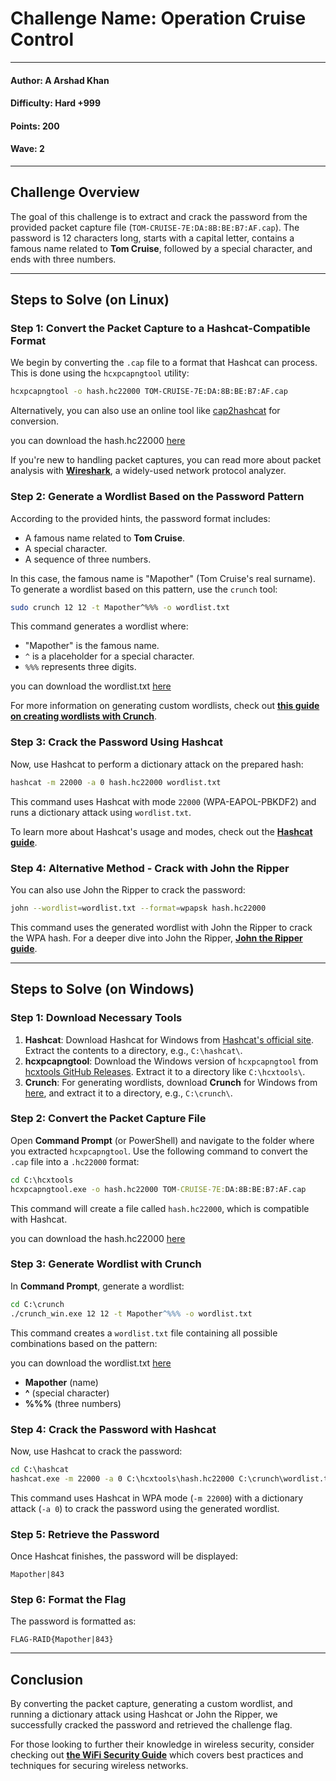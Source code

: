 # Challenge Name: **Operation Cruise Control**

---

#### Author: A Arshad Khan

#### Difficulty: Hard +999

#### Points: 200

#### Wave: 2

---

## Challenge Overview

The goal of this challenge is to extract and crack the password from the provided packet capture file (`TOM-CRUISE-7E:DA:8B:BE:B7:AF.cap`). The password is 12 characters long, starts with a capital letter, contains a famous name related to **Tom Cruise**, followed by a special character, and ends with three numbers.

---

## Steps to Solve (on Linux)

### Step 1: Convert the Packet Capture to a Hashcat-Compatible Format

We begin by converting the `.cap` file to a format that Hashcat can process. This is done using the `hcxpcapngtool` utility:

```bash
hcxpcapngtool -o hash.hc22000 TOM-CRUISE-7E:DA:8B:BE:B7:AF.cap
```

Alternatively, you can also use an online tool like [cap2hashcat](https://hashcat.net/cap2hashcat/) for conversion.

you can download the hash.hc22000 [here](/WR!T3-U9's/Solution-Files/Operation-Cruise-Control/hash.hc22000)

If you're new to handling packet captures, you can read more about packet analysis with **[Wireshark](https://www.techtarget.com/whatis/definition/Wireshark#:~:text=Wireshark%20is%20a%20widely%20used,ensure%20smooth%20operations%20and%20security.)**, a widely-used network protocol analyzer.

### Step 2: Generate a Wordlist Based on the Password Pattern

According to the provided hints, the password format includes:

- A famous name related to **Tom Cruise**.
- A special character.
- A sequence of three numbers.

In this case, the famous name is "Mapother" (Tom Cruise's real surname). To generate a wordlist based on this pattern, use the `crunch` tool:

```bash
sudo crunch 12 12 -t Mapother^%%% -o wordlist.txt
```

This command generates a wordlist where:

- "Mapother" is the famous name.
- `^` is a placeholder for a special character.
- `%%%` represents three digits.

you can download the wordlist.txt [here](/WR!T3-U9's/Solution-Files/Operation-Cruise-Control/wordlist.txt)

For more information on generating custom wordlists, check out **[this guide on creating wordlists with Crunch](https://medium.com/@cuncis/building-unique-wordlists-with-crunch-1ca49f1f188b)**.

### Step 3: Crack the Password Using Hashcat

Now, use Hashcat to perform a dictionary attack on the prepared hash:

```bash
hashcat -m 22000 -a 0 hash.hc22000 wordlist.txt
```

This command uses Hashcat with mode `22000` (WPA-EAPOL-PBKDF2) and runs a dictionary attack using `wordlist.txt`.

To learn more about Hashcat's usage and modes, check out the **[Hashcat guide](https://www.freecodecamp.org/news/hacking-with-hashcat-a-practical-guide/)**.

### Step 4: Alternative Method - Crack with John the Ripper

You can also use John the Ripper to crack the password:

```bash
john --wordlist=wordlist.txt --format=wpapsk hash.hc22000
```

This command uses the generated wordlist with John the Ripper to crack the WPA hash. For a deeper dive into John the Ripper, **[John the Ripper guide](https://www.freecodecamp.org/news/crack-passwords-using-john-the-ripper-pentesting-tutorial/)**.

---

## Steps to Solve (on Windows)

### Step 1: Download Necessary Tools

1. **Hashcat**: Download Hashcat for Windows from [Hashcat's official site](https://hashcat.net/hashcat/). Extract the contents to a directory, e.g., `C:\hashcat\`.
2. **hcxpcapngtool**: Download the Windows version of `hcxpcapngtool` from [hcxtools GitHub Releases](https://github.com/ZerBea/hcxtools/releases). Extract it to a directory like `C:\hcxtools\`.
3. **Crunch**: For generating wordlists, download **Crunch** for Windows from [here](https://github.com/shadwork/Windows-Crunch/releases), and extract it to a directory, e.g., `C:\crunch\`.

### Step 2: Convert the Packet Capture File

Open **Command Prompt** (or PowerShell) and navigate to the folder where you extracted `hcxpcapngtool`. Use the following command to convert the `.cap` file into a `.hc22000` format:

```cmd
cd C:\hcxtools
hcxpcapngtool.exe -o hash.hc22000 TOM-CRUISE-7E:DA:8B:BE:B7:AF.cap
```

This command will create a file called `hash.hc22000`, which is compatible with Hashcat.

you can download the hash.hc22000 [here](/WR!T3-U9's/Solution-Files/Operation-Cruise-Control/hash.hc22000)

### Step 3: Generate Wordlist with Crunch

In **Command Prompt**, generate a wordlist:

```cmd
cd C:\crunch
./crunch_win.exe 12 12 -t Mapother^%%% -o wordlist.txt
```

This command creates a `wordlist.txt` file containing all possible combinations based on the pattern:  

you can download the wordlist.txt [here](/WR!T3-U9's/Solution-Files/Operation-Cruise-Control/wordlist.txt)

- **Mapother** (name)
- **^** (special character)
- **%%%** (three numbers)

### Step 4: Crack the Password with Hashcat

Now, use Hashcat to crack the password:

```cmd
cd C:\hashcat
hashcat.exe -m 22000 -a 0 C:\hcxtools\hash.hc22000 C:\crunch\wordlist.txt
```

This command uses Hashcat in WPA mode (`-m 22000`) with a dictionary attack (`-a 0`) to crack the password using the generated wordlist.

### Step 5: Retrieve the Password

Once Hashcat finishes, the password will be displayed:

```text
Mapother|843
```

### Step 6: Format the Flag

The password is formatted as:

```text
FLAG-RAID{Mapother|843}
```

---

## Conclusion

By converting the packet capture, generating a custom wordlist, and running a dictionary attack using Hashcat or John the Ripper, we successfully cracked the password and retrieved the challenge flag.

For those looking to further their knowledge in wireless security, consider checking out **[the WiFi Security Guide](https://www.securew2.com/blog/complete-guide-wi-fi-security)** which covers best practices and techniques for securing wireless networks.
